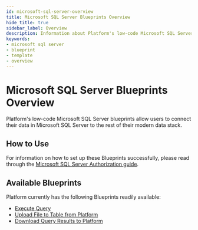 ```yaml
---
id: microsoft-sql-server-overview
title: Microsoft SQL Server Blueprints Overview
hide_title: true
sidebar_label: Overview
description: Information about Platform's low-code Microsoft SQL Server templates.
keywords:
- microsoft sql server
- blueprint
- template
- overview
---
```


# Microsoft SQL Server Blueprints Overview

Platform's low-code Microsoft SQL Server blueprints allow users to connect their data in Microsoft SQL Server to the rest of their modern data stack.


## How to Use
For information on how to set up these Blueprints successfully, please read through the [Microsoft SQL Server Authorization guide](microsoft-sql-server-authorization.md).


## Available Blueprints
Platform currently has the following Blueprints readily available:

- [Execute Query](microsoft-sql-server-execute-query.md)
- [Upload File to Table from Platform](microsoft-sql-server-upload-csv-to-table.md)
- [Download Query Results to Platform](microsoft-sql-server-store-query-results-as-csv.md)

